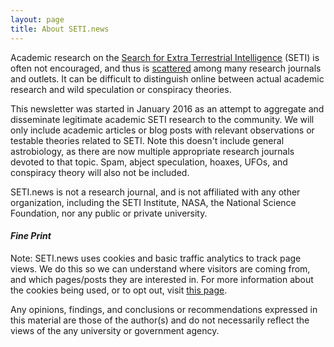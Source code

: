 ```yaml
---
layout: page
title: About SETI.news
---
```


Academic research on the [Search for Extra Terrestrial Intelligence](https://en.wikipedia.org/wiki/Search_for_extraterrestrial_intelligence) (SETI) is often not encouraged, and thus is [scattered](http://sites.psu.edu/astrowright/2015/07/25/what-is-the-h-index-of-seti/) among many research journals and outlets. It can be difficult to distinguish online between actual academic research and wild speculation or conspiracy theories.


This newsletter was started in January 2016 as an attempt to aggregate and disseminate legitimate academic SETI research to the community. We will only include academic articles or blog posts with relevant observations or testable theories related to SETI. Note this doesn't include general astrobiology, as there are now multiple appropriate research journals devoted to that topic. Spam, abject speculation, hoaxes, UFOs, and conspiracy theory will also not be included.


SETI.news is not a research journal, and is not affiliated with any other organization, including the SETI Institute, NASA, the National Science Foundation, nor any public or private university.


#### *Fine Print*
Note: SETI.news uses cookies and basic traffic analytics to track page views. We do this so we can understand where visitors are coming from, and which pages/posts they are interested in. For more information about the cookies being used, or to opt out, visit [this page](http://statcounter.com/about/cookies/).

Any opinions, findings, and conclusions or recommendations expressed in this material are those of the author(s) and do not necessarily reflect the views of the any university or government agency.
